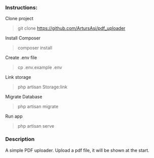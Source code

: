 ### Instructions:
Clone project
>git clone https://github.com/ArtursAsi/pdf_uploader

Install Composer
>composer install

Create .env file
>cp .env.example .env

Link storage 
>php artisan Storage:link

Migrate Database
>php artisan migrate

Run app 
>php artisan serve


### Description

A simple PDF uploader. Upload a pdf file, it will be shown at the start. 




